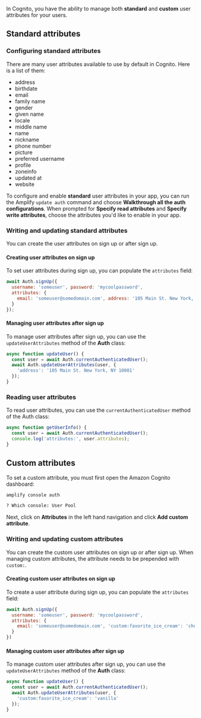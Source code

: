 In Cognito, you have the ability to manage both __standard__ and __custom__ user attributes for your users.

## Standard attributes

### Configuring standard attributes

There are many user attributes available to use by default in Cognito. Here is a list of them:

- address
- birthdate
- email
- family name
- gender
- given name
- locale
- middle name
- name
- nickname
- phone number
- picture
- preferred username
- profile
- zoneinfo
- updated at
- website

To configure and enable __standard__ user attributes in your app, you can run the Amplify `update auth` command and choose __Walkthrough all the auth configurations__. When prompted for __Specify read attributes__ and __Specify write attributes__, choose the attributes you'd like to enable in your app.

### Writing and updating standard attributes

You can create the user attributes on sign up or after sign up.

#### Creating user attributes on sign up

To set user attributes during sign up, you can populate the `attributes` field:

```js
await Auth.signUp({
  username: 'someuser', password: 'mycoolpassword',
  attributes: {
    email: 'someuser@somedomain.com', address: '105 Main St. New York, NY 10001'
  }
});
```

#### Managing user attributes after sign up

To manage user attributes after sign up, you can use the `updateUserAttributes` method of the __Auth__ class:

```js
async function updateUser() {
  const user = await Auth.currentAuthenticatedUser();
  await Auth.updateUserAttributes(user, {
    'address': '105 Main St. New York, NY 10001'
  });
}
```

### Reading user attributes

To read user attributes, you can use the `currentAuthenticatedUser` method of the Auth class:

```js
async function getUserInfo() {
  const user = await Auth.currentAuthenticatedUser();
  console.log('attributes:', user.attributes);
}
```

## Custom attributes

To set a custom attribute, you must first open the Amazon Cognito dashboard:

```sh
amplify console auth

? Which console: User Pool
```

Next, click on __Attributes__ in the left hand navigation and click __Add custom attribute__.

### Writing and updating custom attributes

You can create the custom user attributes on sign up or after sign up. When managing custom attributes, the attribute needs to be prepended with `custom:`.

#### Creating custom user attributes on sign up

To create a user attribute during sign up, you can populate the `attributes` field:

```js
await Auth.signUp({
  username: 'someuser', password: 'mycoolpassword',
  attributes: {
    email: 'someuser@somedomain.com', 'custom:favorite_ice_cream': 'chocolate'
  }
})
```

#### Managing custom user attributes after sign up

To manage custom user attributes after sign up, you can use the `updateUserAttributes` method of the __Auth__ class:

```js
async function updateUser() {
  const user = await Auth.currentAuthenticatedUser();
  await Auth.updateUserAttributes(user, {
    'custom:favorite_ice_cream': 'vanilla'
  });
}
```